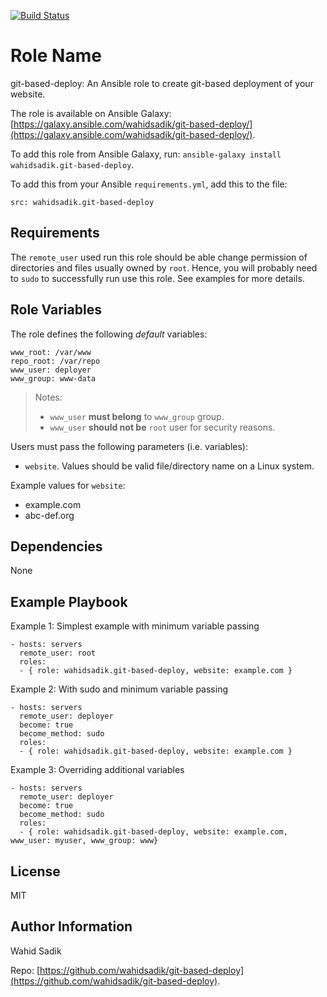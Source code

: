 [![Build Status](https://travis-ci.org/wahidsadik/git-based-deploy.svg?branch=master)](https://travis-ci.org/wahidsadik/git-based-deploy)

Role Name
=========

git-based-deploy: An Ansible role to create git-based deployment of your website.

The role is available on Ansible Galaxy: [https://galaxy.ansible.com/wahidsadik/git-based-deploy/](https://galaxy.ansible.com/wahidsadik/git-based-deploy/).

To add this role from Ansible Galaxy, run: `ansible-galaxy install wahidsadik.git-based-deploy`.

To add this from your Ansible `requirements.yml`, add this to the file:

    src: wahidsadik.git-based-deploy

Requirements
------------

The `remote_user` used run this role should be able change permission of directories and files usually owned by `root`. Hence, you will probably need to `sudo` to successfully run use this role. See examples for more details.

Role Variables
--------------

The role defines the following _default_ variables:

    www_root: /var/www
    repo_root: /var/repo
    www_user: deployer
    www_group: www-data

>Notes:
>
> - `www_user` **must belong** to `www_group` group.
> - `www_user` **should not be** `root` user for security reasons.

Users must pass the following parameters (i.e. variables):

- `website`. Values should be valid file/directory name on a Linux system.

Example values for `website`:

- example.com
- abc-def.org

Dependencies
------------

None

Example Playbook
----------------

Example 1: Simplest example with minimum variable passing

    - hosts: servers
      remote_user: root
      roles:
      - { role: wahidsadik.git-based-deploy, website: example.com }

 Example 2: With sudo and  minimum variable passing

    - hosts: servers
      remote_user: deployer
      become: true
      become_method: sudo
      roles:
      - { role: wahidsadik.git-based-deploy, website: example.com }

 Example 3: Overriding additional variables

    - hosts: servers
      remote_user: deployer
      become: true
      become_method: sudo
      roles:
      - { role: wahidsadik.git-based-deploy, website: example.com,  www_user: myuser, www_group: www}

License
-------

MIT

Author Information
------------------

Wahid Sadik

Repo: [https://github.com/wahidsadik/git-based-deploy](https://github.com/wahidsadik/git-based-deploy).
